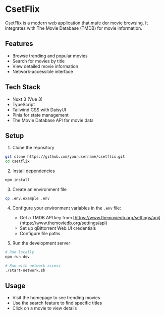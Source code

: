 # CsetFlix

CsetFlix is a modern web application that mafe dor movie browsing. It integrates with The Movie Database (TMDB) for movie information.

## Features

- Browse trending and popular movies
- Search for movies by title
- View detailed movie information
- Network-accessible interface

## Tech Stack

- Nuxt 3 (Vue 3)
- TypeScript
- Tailwind CSS with DaisyUI
- Pinia for state management
- The Movie Database API for movie data

## Setup

1. Clone the repository
```bash
git clone https://github.com/yourusername/csetflix.git
cd csetflix
```

2. Install dependencies
```bash
npm install
```

3. Create an environment file
```bash
cp .env.example .env
```

4. Configure your environment variables in the `.env` file:
   - Get a TMDB API key from [https://www.themoviedb.org/settings/api](https://www.themoviedb.org/settings/api)
   - Set up qBittorrent Web UI credentials
   - Configure file paths

5. Run the development server
```bash
# Run locally
npm run dev

# Run with network access
./start-network.sh
```

## Usage

- Visit the homepage to see trending movies
- Use the search feature to find specific titles
- Click on a movie to view details

